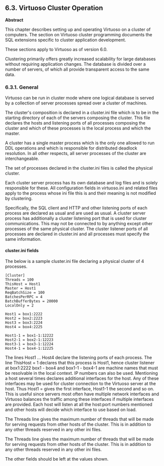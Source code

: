 <div id="clusteroperation" class="section">

<div class="titlepage">

<div>

<div>

## 6.3. Virtuoso Cluster Operation

</div>

<div>

<div class="abstract">

**Abstract**

This chapter describes setting up and operating Virtuoso on a cluster of
computers. The section on Virtuoso cluster programming documents the SQL
extensions specific to cluster application development.

These sections apply to Virtuoso as of version 6.0.

Clustering primarily offers greatly increased scalability for large
databases without requiring application changes. The database is divided
over a number of servers, of which all provide transparent access to the
same data.

</div>

</div>

</div>

</div>

<div id="clusteroperationgeneral" class="section">

<div class="titlepage">

<div>

<div>

### 6.3.1. General

</div>

</div>

</div>

Virtuoso can be run in cluster mode where one logical database is served
by a collection of server processes spread over a cluster of machines.

The cluster's composition is declared in a cluster.ini file which is to
be in the starting directory of each of the servers composing the
cluster. This file declares the hosts and listening ports of all
processes composing the cluster and which of these processes is the
local process and which the master.

A cluster has a single master process which is the only one allowed to
run DDL operations and which is responsible for distributed deadlock
resolution. In all other respects, all server processes of the cluster
are interchangeable.

The set of processes declared in the cluster.ini files is called the
physical cluster.

Each cluster server process has its own database and log files and is
solely responsible for these. All configuration fields in virtuoso.ini
and related files apply to the process whose ini file this is and their
meaning is not modified by clustering.

Specifically, the SQL client and HTTP and other listening ports of each
process are declared as usual and are used as usual. A cluster server
process has additionally a cluster listening port that is used for
cluster communications. This may not be connected to by anything except
other processes of the same physical cluster. The cluster listener ports
of all processes are declared in cluster.ini and all processes must
specify the same information.

<div id="clusteroperationgeneralclusterinifields" class="section">

<div class="titlepage">

<div>

<div>

#### cluster.ini fields

</div>

</div>

</div>

The below is a sample cluster.ini file declaring a physical cluster of 4
processes.

``` programlisting
[Cluster]
Threads = 100
ThisHost = Host1
Master = Host1
ReqBatchSize = 100
BatchesPerRPC = 4
BatchBufferBytes = 20000
LocalOnly = 2

Host1 = box1:2222
Host2 = box2:2223
Host3 = box3:2224
Host4 = box4:2225

Host1-1 = box1-1:12222
Host2-1 = box2-1:12223
Host3-1 = box3-1:12224
Host4-1 = box4-1:12225
```

The lines Host1 ... Host4 declare the listening ports of each process.
The line ThisHost = 1 declares that this process is Host1, hence cluster
listener at box1:2222 box1 - box4 and box1-1 - box4-1 are machine names
that must be resolvable in the local context. IP numbers can also be
used. Mentioning a host several times declares additional interfaces for
the host. Any of these interfaces may be used for cluster connection to
the Virtuoso server at the host. Thus Host1 = gives the first interface,
Host1-1 the second and so on. This is useful since servers most often
have multiple network interfaces and Virtuoso balances the traffic among
these interfaces if multiple interfaces are provided. Each host will
listen at all the host:port numbers mentioned and other hosts will
decide which interface to use based on load.

The Threads line gives the maximum number of threads that will be made
for serving requests from other hosts of the cluster. This is in
addition to any other threads reserved in any other ini files.

The Threads line gives the maximum number of threads that will be made
for serving requests from other hosts of the cluster. This is in
addition to any other threads reserved in any other ini files.

The other fields should be left at the values shown.

</div>

</div>

</div>
